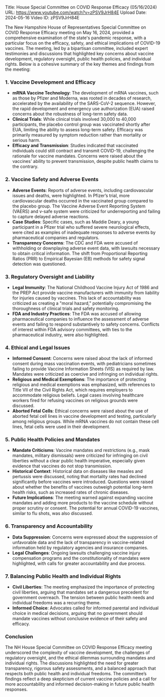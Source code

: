 Title: House Special Committee on COVID Response Efficacy (05/16/2024)
URL: https://www.youtube.com/watch?v=zPSV9JrH84E
Upload Date: 2024-05-16
Video ID: zPSV9JrH84E

The New Hampshire House of Representatives Special Committee on COVID Response Efficacy meeting on May 16, 2024, provided a comprehensive examination of the state's pandemic response, with a particular focus on the efficacy, safety, and ethical implications of COVID-19 vaccines. The meeting, led by a bipartisan committee, included expert testimonies and discussions that highlighted key concerns about vaccine development, regulatory oversight, public health policies, and individual rights. Below is a cohesive summary of the key themes and findings from the meeting:

### **1. Vaccine Development and Efficacy**
- **mRNA Vaccine Technology**: The development of mRNA vaccines, such as those by Pfizer and Moderna, was rooted in decades of research, accelerated by the availability of the SARS-CoV-2 sequence. However, the rapid development and emergency use authorization (EUA) raised concerns about the robustness of long-term safety data.
- **Clinical Trials**: While clinical trials involved 30,000 to 40,000 participants, the placebo control group was vaccinated shortly after EUA, limiting the ability to assess long-term safety. Efficacy was primarily measured by symptom reduction rather than mortality or serious harm.
- **Efficacy and Transmission**: Studies indicated that vaccinated individuals could still contract and transmit COVID-19, challenging the rationale for vaccine mandates. Concerns were raised about the vaccines' ability to prevent transmission, despite public health claims to the contrary.

### **2. Vaccine Safety and Adverse Events**
- **Adverse Events**: Reports of adverse events, including cardiovascular issues and deaths, were highlighted. In Pfizer’s trial, more cardiovascular deaths occurred in the vaccinated group compared to the placebo group. The Vaccine Adverse Event Reporting System (VAERS) and v-safe system were criticized for underreporting and failing to capture delayed adverse reactions.
- **Case Studies**: Specific cases, such as Maddie Deary, a young participant in a Pfizer trial who suffered severe neurological effects, were cited as examples of inadequate responses to adverse events by pharmaceutical companies and regulators.
- **Transparency Concerns**: The CDC and FDA were accused of withholding or downplaying adverse event data, with lawsuits necessary to obtain critical information. The shift from Proportional Reporting Ratios (PRR) to Empirical Bayesian (EB) methods for safety signal detection was questioned.

### **3. Regulatory Oversight and Liability**
- **Legal Immunity**: The National Childhood Vaccine Injury Act of 1986 and the PREP Act provide vaccine manufacturers with immunity from liability for injuries caused by vaccines. This lack of accountability was criticized as creating a "moral hazard," potentially compromising the thoroughness of clinical trials and safety monitoring.
- **FDA and Industry Practices**: The FDA was accused of allowing pharmaceutical companies to influence the assessment of adverse events and failing to respond substantively to safety concerns. Conflicts of interest within FDA advisory committees, with ties to the pharmaceutical industry, were also highlighted.

### **4. Ethical and Legal Issues**
- **Informed Consent**: Concerns were raised about the lack of informed consent during mass vaccination events, with pediatricians sometimes failing to provide Vaccine Information Sheets (VIS) as required by law. Mandates were criticized as coercive and infringing on individual rights.
- **Religious and Medical Exemptions**: The importance of protecting religious and medical exemptions was emphasized, with references to Title VII of the Civil Rights Act, which requires employers to accommodate religious beliefs. Legal cases involving healthcare workers fired for refusing vaccines on religious grounds were discussed.
- **Aborted Fetal Cells**: Ethical concerns were raised about the use of aborted fetal cell lines in vaccine development and testing, particularly among religious groups. While mRNA vaccines do not contain these cell lines, fetal cells were used in their development.

### **5. Public Health Policies and Mandates**
- **Mandate Criticisms**: Vaccine mandates and restrictions (e.g., mask mandates, military dismissals) were criticized for infringing on civil liberties without a clear public health imperative, especially given evidence that vaccines do not stop transmission.
- **Historical Context**: Historical data on diseases like measles and pertussis were discussed, noting that mortality rates had declined significantly before vaccines were introduced. Questions were raised about whether the benefits of vaccines outweigh potential long-term health risks, such as increased rates of chronic diseases.
- **Future Implications**: The meeting warned against expanding vaccine mandates and adding more products to the vaccine schedule without proper scrutiny or consent. The potential for annual COVID-19 vaccines, similar to flu shots, was also discussed.

### **6. Transparency and Accountability**
- **Data Suppression**: Concerns were expressed about the suppression of unfavorable data and the lack of transparency in vaccine-related information held by regulatory agencies and insurance companies.
- **Legal Challenges**: Ongoing lawsuits challenging vaccine injury compensation programs and the constitutionality of mandates were highlighted, with calls for greater accountability and due process.

### **7. Balancing Public Health and Individual Rights**
- **Civil Liberties**: The meeting emphasized the importance of protecting civil liberties, arguing that mandates set a dangerous precedent for government overreach. The tension between public health needs and individual freedoms was a recurring theme.
- **Informed Choice**: Advocates called for informed parental and individual choice in medical decisions, arguing that no government should mandate vaccines without conclusive evidence of their safety and efficacy.

### **Conclusion**
The NH House Special Committee on COVID Response Efficacy meeting underscored the complexity of vaccine development, the challenges of regulatory oversight, and the ethical dilemmas surrounding mandates and individual rights. The discussions highlighted the need for greater transparency, rigorous safety assessments, and a balanced approach that respects both public health and individual freedoms. The committee’s findings reflect a deep skepticism of current vaccine policies and a call for more accountability and informed decision-making in future public health responses.